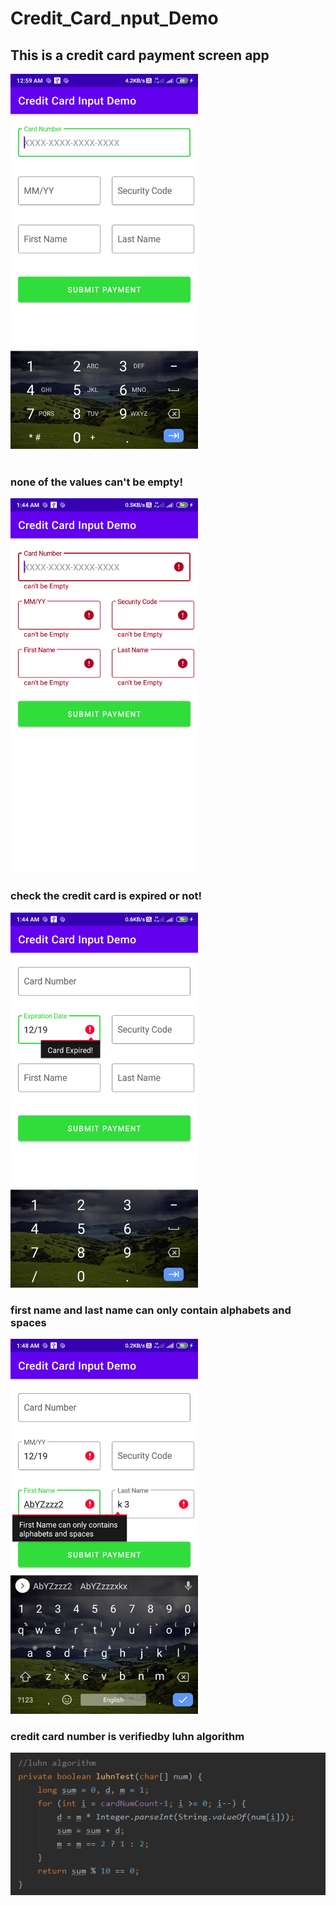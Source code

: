 # Credit_Card_nput_Demo
<h2>This is a credit card payment screen app </h2>
<img width = 300 hieght= 640 src="https://github.com/AbYZzzz/Credit_Card_nput_Demo/blob/master/screenshots/Screenshot1%20.jpg"/>
<br>
<br>
<h3>none of the values can't be empty!</h3>
<img width = 300 hieght= 640 src="https://github.com/AbYZzzz/Credit_Card_nput_Demo/blob/master/screenshots/Screenshot2.jpg"/>
<h3>check the credit card is expired or not!</h3>
<img width = 300 hieght= 640 src="https://github.com/AbYZzzz/Credit_Card_nput_Demo/blob/master/screenshots/Screenshot3.jpg"/>
<h3>first name and last name can only contain alphabets and spaces</h3>
<img width = 300 hieght= 640 src="https://github.com/AbYZzzz/Credit_Card_nput_Demo/blob/master/screenshots/Screenshot4.jpg"/>
<h3>credit card number is verifiedby luhn algorithm</h3>
<img width = 640 hieght= 320 src="https://github.com/AbYZzzz/Credit_Card_nput_Demo/blob/master/screenshots/screenshot5.png"/>

